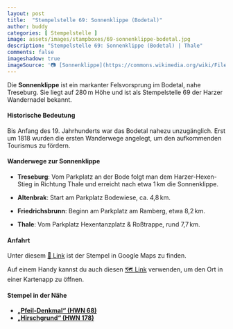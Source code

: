 ```yaml
---
layout: post
title:  "Stempelstelle 69: Sonnenklippe (Bodetal)"
author: buddy
categories: [ Stempelstelle ]
image: assets/images/stampboxes/69-sonnenklippe-bodetal.jpg
description: "Stempelstelle 69: Sonnenklippe (Bodetal) | Thale"
comments: false
imageshadow: true
imageSource: '📷 [Sonnenklippe](https://commons.wikimedia.org/wiki/File:Sonnenklippe.jpg) von <a href="//commons.wikimedia.org/wiki/User:B.Thomas95" title="User:B.Thomas95">Thomas Binder</a> unter Lizenz [CC BY-SA 4.0](https://creativecommons.org/licenses/by-sa/4.0)'
---
```


Die **Sonnenklippe** ist ein markanter Felsvorsprung im Bodetal, nahe Treseburg. Sie liegt auf 280 m Höhe und ist als Stempelstelle 69 der Harzer Wandernadel bekannt.

#### Historische Bedeutung

Bis Anfang des 19. Jahrhunderts war das Bodetal nahezu unzugänglich. Erst um 1818 wurden die ersten Wanderwege angelegt, um den aufkommenden Tourismus zu fördern.

#### Wanderwege zur Sonnenklippe

- **Treseburg**: Vom Parkplatz an der Bode folgt man dem Harzer-Hexen-Stieg in Richtung Thale und erreicht nach etwa 1 km die Sonnenklippe.

- **Altenbrak**: Start am Parkplatz Bodewiese, ca. 4,8 km.

- **Friedrichsbrunn**: Beginn am Parkplatz am Ramberg, etwa 8,2 km.

- **Thale**: Vom Parkplatz Hexentanzplatz & Roßtrappe, rund 7,7 km.

#### Anfahrt

Unter diesem [📍 Link](https://www.google.com/maps/dir/?api=1&origin=&destination=51.722%2C%2010.97013) ist der Stempel in Google Maps zu finden.

<div class="android-only">
  Auf einem Handy kannst du auch diesen 
  <a href="geo:51.722,10.97013">🗺️ Link</a> 
  verwenden, um den Ort in einer Kartenapp zu öffnen.
  <p></p>
</div>

#### Stempel in der Nähe

- [**„Pfeil-Denkmal“ (HWN 68)**](/stempelstelle-68-pfeil-denkmal)
- [**„Hirschgrund“ (HWN 178)**](/stempelstelle-178-hirschgrund-am-gasthaus-koenigskrug)
